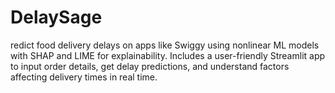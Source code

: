 # DelaySage
redict food delivery delays on apps like Swiggy using nonlinear ML models with SHAP and LIME for explainability. Includes a user-friendly Streamlit app to input order details, get delay predictions, and understand factors affecting delivery times in real time.
